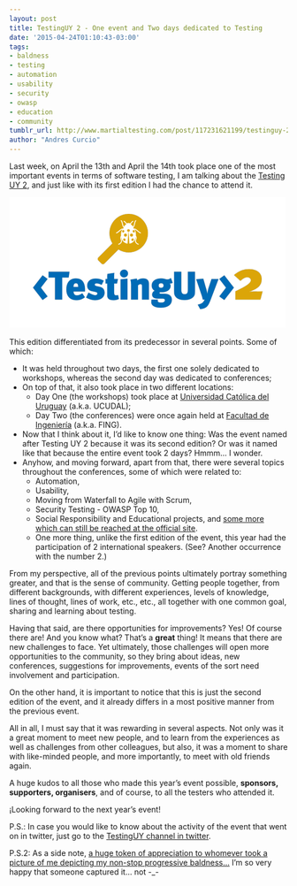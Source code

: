 ```yaml
---
layout: post
title: TestingUY 2 - One event and Two days dedicated to Testing
date: '2015-04-24T01:10:43-03:00'
tags:
- baldness
- testing
- automation
- usability
- security
- owasp
- education
- community
tumblr_url: http://www.martialtesting.com/post/117231621199/testinguy-2-one-event-and-two-days-dedicated-to
author: "Andres Curcio"
---
```


Last week, on April the 13th and April the 14th took place one of the most important events in terms of software testing, I am talking about the [Testing UY 2](http://www.testing.uy), and just like with its first edition I had the chance to attend it.

![Testing Uy](/assets/media/testing-uy.png)

This edition differentiated from its predecessor in several points. Some of which:

- It was held throughout two days, the first one solely dedicated to workshops, whereas the second day was dedicated to conferences;
- On top of that, it also took place in two different locations:
  * Day One (the workshops) took place at [Universidad Católica del Uruguay](http://www.ucu.edu.uy/) (a.k.a. UCUDAL);
  * Day Two (the conferences) were once again held at [Facultad de Ingeniería](http://www.fing.edu.uy/) (a.k.a. FING).
- Now that I think about it, I’d like to know one thing:
Was the event named after Testing UY 2 because it was its second edition? Or was it named like that because the entire event took 2 days? Hmmm… I wonder.
- Anyhow, and moving forward, apart from that, there were several topics throughout the conferences, some of which were related to:
  * Automation,
  * Usability,
  * Moving from Waterfall to Agile with Scrum,
  * Security Testing - OWASP Top 10,
  * Social Responsibility and Educational projects, and [some more which can still be reached at the official site](http://www.testing.uy).
  * One more thing, unlike the first edition of the event, this year had the participation of 2 international speakers. (See? Another occurrence with the number 2.)

From my perspective, all of the previous points ultimately portray something greater, and that is the sense of community. Getting people together, from different backgrounds, with different experiences, levels of knowledge, lines of thought, lines of work, etc., etc., all together with one common goal, sharing and learning about testing.

Having that said, are there opportunities for improvements? Yes! Of course there are! And you know what? That’s a **great** thing! It means that there are new challenges to face. Yet ultimately, those challenges will open more opportunities to the community, so they bring about ideas, new conferences, suggestions for improvements, events of the sort need involvement and participation.

On the other hand, it is important to notice that this is just the second edition of the event, and it already differs in a most positive manner from the previous event.

All in all, I must say that it was rewarding in several aspects. Not only was it a great moment to meet new people, and to learn from the experiences as well as challenges from other colleagues, but also, it was a moment to share with like-minded people, and more importantly, to meet with old friends again.

A huge kudos to all those who made this year’s event possible, **sponsors, supporters, organisers**, and of course, to all the testers who attended it.

¡Looking forward to the next year’s event!

P.S.: In case you would like to know about the activity of the event that went on in twitter, just go to the [TestingUY channel in twitter](https://twitter.com/testinguy).

P.S.2: As a side note, [a huge token of appreciation to whomever took a picture of me depicting my non-stop progressive baldness...](http://www.testing.uy/wp-content/uploads/2015/04/charlas-testinguy-2015-24.jpg) I’m so very happy that someone captured it… not -_-
